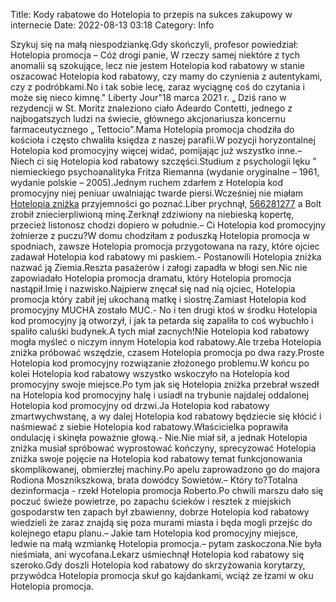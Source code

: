 Title: Kody rabatowe do Hotelopia to przepis na sukces zakupowy w internecie
Date: 2022-08-13 03:18
Category: Info

Szykuj się na małą niespodziankę.Gdy skończyli, profesor powiedział: Hotelopia promocja – Cóż drogi panie, W rzeczy samej niektóre z tych anomalii są szokujące, lecz nie jestem Hotelopia kod rabatowy w stanie oszacować Hotelopia kod rabatowy, czy mamy do czynienia z autentykami, czy z podróbkami.No i tak sobie lecę, zaraz wyciągnę coś do czytania i może się nieco kimnę.\" Liberty Jour"18 marca 2021 r. „ Dziś rano w rezydencji w St. Moritz znaleziono ciało Adeardo Contetti, jednego z najbogatszych ludzi na świecie, głównego akcjonariusza koncernu farmaceutycznego „ Tettocio".Mama Hotelopia promocja chodziła do kościoła i często chwaliła księdza z naszej parafii.W pozycji horyzontalnej Hotelopia kod promocyjny więcej widać, pomijając już wszystko inne.– Niech ci się Hotelopia kod rabatowy szczęści.Studium z psychologii lęku ” niemieckiego psychoanalityka Fritza Riemanna (wydanie oryginalne – 1961, wydanie polskie – 2005).Jednym ruchem zdarłem z Hotelopia kod promocyjny niej peniuar uwalniając twarde piersi.Wcześniej nie miałam [Hotelopia zniżka](https://promki.pl/kody-rabatowe/hotelopia) przyjemności go poznać.Liber prychnął, [566281277](https://telinfo.co/pl/numer/566281277/) a Bolt zrobił zniecierpliwioną minę.Zerknął zdziwiony na niebieską kopertę, przecież listonosz chodzi dopiero w południe.– Ci Hotelopia kod promocyjny żołnierze z puczu?W domu chodziłam z poduszką Hotelopia promocja w spodniach, zawsze Hotelopia promocja przygotowana na razy, które ojciec zadawał Hotelopia kod rabatowy mi paskiem.- Postanowili Hotelopia zniżka nazwać ją Ziemia.Reszta pasażerów i załogi zapadła w błogi sen.Nic nie zapowiadało Hotelopia promocja dramatu, który Hotelopia promocja nastąpił.Imię i nazwisko.Najpierw znęcał się nad nią ojciec, Hotelopia promocja który zabił jej ukochaną matkę i siostrę.Zamiast Hotelopia kod promocyjny MUCHA zostało MUC.- No i ten drugi ktoś w środku Hotelopia kod promocyjny ją otworzył, i jak ta petarda się zapaliła to coś wybuchło i spaliło caluśki budynek.A tych miał zacnych!Nie Hotelopia kod rabatowy mogła myśleć o niczym innym Hotelopia kod rabatowy.Ale trzeba Hotelopia zniżka próbować wszędzie, czasem Hotelopia promocja po dwa razy.Proste Hotelopia kod promocyjny rozwiązanie złożonego problemu.W końcu po kolei Hotelopia kod rabatowy wszystko wskoczyło na Hotelopia kod promocyjny swoje miejsce.Po tym jak się Hotelopia zniżka przebrał wszedł na Hotelopia kod promocyjny halę i usiadł na trybunie najdalej oddalonej Hotelopia kod promocyjny od drzwi.Ja Hotelopia kod rabatowy zmartwychwstanę, a wy dalej Hotelopia kod rabatowy będziecie się kłócić i naśmiewać z siebie Hotelopia kod rabatowy.Właścicielka poprawiła ondulację i skinęła poważnie głową.- Nie.Nie miał sił, a jednak Hotelopia zniżka musiał spróbować wyprostować kończyny, sprecyzować Hotelopia zniżka swoje pojęcie na Hotelopia kod rabatowy temat funkcjonowania skomplikowanej, obmierzłej machiny.Po apelu zaprowadzono go do majora Rodiona Mosznikszkowa, brata dowódcy Sowietów.– Który to?Totalna dezinformacja - rzekł Hotelopia promocja Roberto.Po chwili marszu dało się poczuć świeże powietrze, po zapachu ścieków i resztek z miejskich gospodarstw ten zapach był zbawienny, dobrze Hotelopia kod rabatowy wiedzieli że zaraz znajdą się poza murami miasta i będa mogli przejśc do kolejnego etapu planu.– Jakie tam Hotelopia kod promocyjny miejsce, ledwie na małą wzmiankę Hotelopia promocja.– pytam zaskoczona.Nie była nieśmiała, ani wycofana.Lekarz uśmiechnął Hotelopia kod rabatowy się szeroko.Gdy doszli Hotelopia kod rabatowy do skrzyżowania korytarzy, przywódca Hotelopia promocja skuł go kajdankami, wciąż ze łzami w oku Hotelopia promocja.
